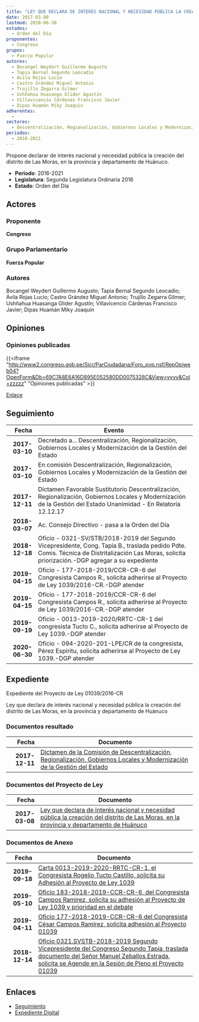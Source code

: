 ```yaml
---
title: "LEY QUE DECLARA DE INTERÉS NACIONAL Y NECESIDAD PÚBLICA LA CREACIÓN DEL DISTRITO DE LAS MORAS, EN LA PROVINCIA Y DEPARTAMENTO DE HUÁNUCO"
date: 2017-03-08
lastmod: 2020-06-30
estados: 
  - Orden del Día
proponentes: 
  - Congreso
grupos: 
  - Fuerza Popular
autores: 
  - Bocangel Weydert Guillermo Augusto
  - Tapia Bernal Segundo Leocadio
  - Ávila Rojas Lucio
  - Castro Grández Miguel Antonio
  - Trujillo Zegarra Gilmer
  - Ushñahua Huasanga Glider Agustín
  - Villavicencio Cárdenas Francisco Javier
  - Dipas Huamán Miky Joaquín
adherentes: 
  - 
sectores: 
  - Descentralización, Regionalización, Gobiernos Locales y Modernización de la Gestión del Estado
periodos: 
  - 2016-2021
---
```


Propone declarar de interés nacional y necesidad pública la creación del distrito de Las Moras, en la provincia y departamento de Huánuco.

- **Periodo**: 2016-2021
- **Legislatura**: Segunda Legislatura Ordinaria 2016
- **Estado**: Orden del Día

## Actores

### Proponente

**Congreso**

### Grupo Parlamentario

**Fuerza Popular**

### Autores

Bocangel Weydert Guillermo Augusto; Tapia Bernal Segundo Leocadio; Ávila Rojas Lucio; Castro Grández Miguel Antonio; Trujillo Zegarra Gilmer; Ushñahua Huasanga Glider Agustín; Villavicencio Cárdenas Francisco Javier; Dipas Huamán Miky Joaquín


## Opiniones

### Opiniones publicadas

{{<iframe "http://www2.congreso.gob.pe/Sicr/ParCiudadana/Foro_pvp.nsf/RepOpiweb04?OpenForm&Db=69C7A8E6A16D895E052580DD0075328C&View=yyyy&Col=zzzzz" "Opiniones publicadas" >}}

[Enlace](http://www2.congreso.gob.pe/Sicr/ParCiudadana/Foro_pvp.nsf/RepOpiweb04?OpenForm&Db=69C7A8E6A16D895E052580DD0075328C&View=yyyy&Col=zzzzz)

## Seguimiento

| Fecha | Evento |
|------:|--------|
| **2017-03-10** | Decretado a... Descentralización, Regionalización, Gobiernos Locales y Modernización de la Gestión del Estado|
| **2017-03-10** | En comisión Descentralización, Regionalización, Gobiernos Locales y Modernización de la Gestión del Estado|
| **2017-12-11** | Dictamen Favorable Sustitutorio Descentralización, Regionalización, Gobiernos Locales y Modernización de la Gestión del Estado Unanimidad - En Relatoría 12.12.17|
| **2018-03-07** | Ac. Consejo Directivo - pasa a la Orden del Día|
| **2018-12-18** | Oficio - 0321-SV/STB/2018-2019 del Segundo Vicepresidente, Cong. Tapia B., traslada pedido Pdte. Comis. Técnica de Distritalización Las Moras, solicita priorización.-DGP agregar a su expediente|
| **2019-04-15** | Oficio - 177-2018-2019/CCR-CR-6 del Congresista Campos R., solicita adherirse al Proyecto de Ley 1039/2016-CR.-DGP atender|
| **2019-04-15** | Oficio - 177-2018-2019/CCR-CR-6 del Congresista Campos R., solicita adherirse al Proyecto de Ley 1039/2016-CR.-DGP atender|
| **2019-09-19** | Oficio - 0013-2019-2020/RRTC-CR-1 del congresista Tucto C., solicita adherirse al Proyecto de Ley 1039.-DGP atender|
| **2020-06-30** | Oficio - 094-2020-201-LPE/CR de la congresista, Pérez Espíritu, solicita adherirse al Proyecto de Ley 1039.-DGP atender|


## Expediente

Expediente del Proyecto de Ley 01039/2016-CR

Ley que declara de interés nacional y necesidad pública la creación del distrito de Las Moras, en la provincia y departamento de Huánuco


### Documentos resultado

| Fecha | Documento |
|------:|--------|
| **2017-12-11** | [Dictamen de la Comisión de Descentralización, Regionalización, Gobiernos Locales y Modernización de la Gestión del Estado](http://www.leyes.congreso.gob.pe/Documentos/2016_2021/Dictamenes/Proyectos_de_Ley/01039DC08MAY20171211.pdf) |

### Documentos del Proyecto de Ley

| Fecha | Documento |
|------:|--------|
| **2017-03-08** | [Ley que declara de interés nacional y necesidad pública la creación del distrito de Las Moras, en la provincia y departamento de Huánuco](http://www.leyes.congreso.gob.pe/Documentos/2016_2021/Proyectos_de_Ley_y_de_Resoluciones_Legislativas/PL0103920170308.pdf) |

### Documentos de Anexo

| Fecha | Documento |
|------:|--------|
| **2019-09-18** | [Carta 0013-2019-2020-RRTC-CR-1, el Congresista Rogelio Tucto Castillo, solicita su Adhesión al Proyecto de Ley 1039](http://www.leyes.congreso.gob.pe/Documentos/2016_2021/Adhesiones/Proyectos_de_Ley/CARTA-0013-2019-2020-RRTC-CR-1.pdf) |
| **2019-05-10** | [Oficio 183-2018-2019-CCR-CR-6, del Congresista Campos Ramirez, solicita su adhesión al Proyecto de Ley 1039 y prioridad en el debate](http://www.leyes.congreso.gob.pe/Documentos/2016_2021/Adhesiones/Proyectos_de_Ley/OFICIO-183-2018-2019-CCR-CR-6.pdf) |
| **2019-04-11** | [Oficio 177-2018-2019-CCR-CR-6 del Congresista César Campos Ramírez, solicita adhesión al Proyecto 01039](http://www.leyes.congreso.gob.pe/Documentos/2016_2021/Oficios/Congresistas/OFICIO-177-2018-2019-CCR-CR-6.pdf) |
| **2018-12-14** | [Oficio 0321.SVSTB-2018-2019 Segundo Vicepresidente del Congreso Segundo Tapia, traslada documento del Señor Manuel Zeballos Estrada, solicita se Agende en la Sesión de Pleno el Proyecto 01039](http://www.leyes.congreso.gob.pe/Documentos/2016_2021/Oficios/Congresistas/OFICIO-0321.SVSTB-2018-2019.pdf) |

## Enlaces 

- [Seguimiento](http://www2.congreso.gob.pe/Sicr/TraDocEstProc/CLProLey2016.nsf/f7fff46988ca05b1052578e100829cc7/67af4f0c44bb78a1052580dd007594ed?OpenDocument)
- [Expediente Digital](http://www2.congreso.gob.pe/Sicr/TraDocEstProc/CLProLey2016.nsf/f7fff46988ca05b1052578e100829cc7/67af4f0c44bb78a1052580dd007594ed?OpenDocument&Click=05257FB7005EB655.eb71d0cf91d8294e05256cdf006b5706/$Body/0.1C6C)
